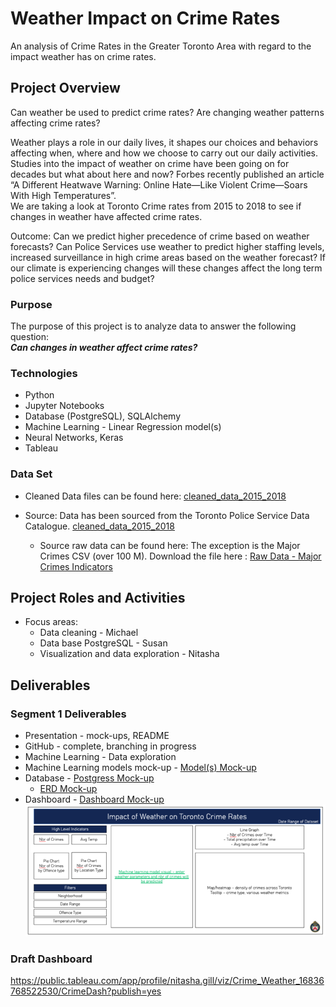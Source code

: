 # Weather Impact on Crime Rates
An analysis of Crime Rates in the Greater Toronto Area with regard to the impact weather has on crime rates.

## Project Overview
Can weather be used to predict crime rates? Are changing weather patterns affecting crime rates?  
 
Weather plays a role in our daily lives, it shapes our choices and behaviors affecting when, where and how we choose to carry out our daily activities. Studies into the impact of weather on crime have been going on for decades but what about here and now? Forbes recently published an article “A Different Heatwave Warning: Online Hate—Like Violent Crime—Soars With High Temperatures”.   
We are taking a look at Toronto Crime rates from 2015 to 2018 to see if changes in weather have affected crime rates.

Outcome:  Can we predict higher precedence of crime based on weather forecasts?  Can Police Services use weather to predict higher staffing levels, increased surveillance in high crime areas based on the weather forecast?  If our climate is experiencing changes will these changes affect the long term police services needs and budget?

### Purpose
The purpose of this project is to analyze data to answer the following question:<br>
***Can changes in weather affect crime rates?***

### Technologies

- Python
- Jupyter Notebooks
- Database (PostgreSQL), SQLAlchemy
- Machine Learning - Linear Regression model(s)
- Neural Networks, Keras
- Tableau

### Data Set

* Cleaned Data files can be found here: [cleaned_data_2015_2018](https://github.com/MickMarch/Weather_Impact_On_Crime_Rates/tree/main/cleaned_data_2015_2018)

* Source: Data has been sourced from the Toronto Police Service Data Catalogue. [cleaned_data_2015_2018](https://data.torontopolice.on.ca/pages/catalogue)
    * Source raw data can be found here: The exception is the Major Crimes CSV (over 100 M).  Download the file here : [Raw Data - Major Crimes Indicators](https://data.torontopolice.on.ca/datasets/TorontoPS::major-crime-indicators-open-data/about)

## Project Roles and Activities

* Focus areas:
    * Data cleaning - Michael 
    * Data base PostgreSQL - Susan
    * Visualization and data exploration - Nitasha
  
## Deliverables

### Segment 1 Deliverables
* Presentation      - mock-ups, README
* GitHub            - complete, branching in progress
* Machine Learning  - Data exploration
* Machine Learning models mock-up - [Model(s) Mock-up](https://github.com/MickMarch/Weather_Impact_On_Crime_Rates/tree/main/NN_Model)
* Database          - [Postgress Mock-up](https://github.com/MickMarch/Weather_Impact_On_Crime_Rates/tree/main/PosgreSQL)
    * [ERD Mock-up](https://github.com/MickMarch/Weather_Impact_On_Crime_Rates/blob/main/PosgreSQL/ERD_mockup_Segment1.png)
* Dashboard         - [Dashboard Mock-up](https://github.com/MickMarch/Weather_Impact_On_Crime_Rates/blob/main/Dashboard_Mockup.pptx)<br>
    ![Dashboard mock-up](Doc_Assets/Dashboard_Mockup.png)
    
 ### Draft Dashboard 
 https://public.tableau.com/app/profile/nitasha.gill/viz/Crime_Weather_16836768522530/CrimeDash?publish=yes
